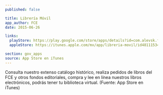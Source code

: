 ```yaml
---
published: false

title: Librería Móvil
app_author: FCE
date: 2015-06-26

links:
  playStore: https://play.google.com/store/apps/details?id=com.alevsk.fondodecultura
  appleStore: https://itunes.apple.com/mx/app/libreria-movil/id481115341?mt=8

section: gov_apps
source: App Store en iTunes
---
```


Consulta nuestro extenso catálogo histórico, realiza pedidos de libros del FCE y otros fondos editoriales, compra y lee en línea nuestros libros electrónicos, podrás tener tu biblioteca virtual. (Fuente: App Store en iTunes)
